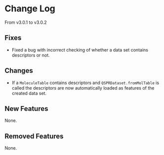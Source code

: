 # Change Log

From v3.0.1 to v3.0.2

## Fixes

- Fixed a bug with incorrect checking of whether a data set contains descriptors or not.

## Changes

- If a `MoleculeTable` contains descriptors and `QSPRDataset.fromMolTable` is called the
  descriptors are now automatically loaded as features of the created data set.

## New Features

None.

## Removed Features

None.

